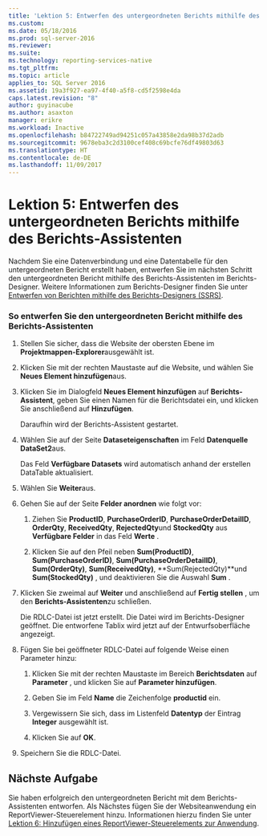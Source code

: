 ```yaml
---
title: 'Lektion 5: Entwerfen des untergeordneten Berichts mithilfe des Berichts-Assistenten | Microsoft-Dokumentation'
ms.custom: 
ms.date: 05/18/2016
ms.prod: sql-server-2016
ms.reviewer: 
ms.suite: 
ms.technology: reporting-services-native
ms.tgt_pltfrm: 
ms.topic: article
applies_to: SQL Server 2016
ms.assetid: 19a3f927-ea97-4f40-a5f8-cd5f2598e4da
caps.latest.revision: "8"
author: guyinacube
ms.author: asaxton
manager: erikre
ms.workload: Inactive
ms.openlocfilehash: b84722749ad94251c057a43858e2da98b37d2adb
ms.sourcegitcommit: 9678eba3c2d3100cef408c69bcfe76df49803d63
ms.translationtype: HT
ms.contentlocale: de-DE
ms.lasthandoff: 11/09/2017
---
```

# <a name="lesson-5-design-the-child-report-using-the-report-wizard"></a>Lektion 5: Entwerfen des untergeordneten Berichts mithilfe des Berichts-Assistenten
Nachdem Sie eine Datenverbindung und eine Datentabelle für den untergeordneten Bericht erstellt haben, entwerfen Sie im nächsten Schritt den untergeordneten Bericht mithilfe des Berichts-Assistenten im Berichts-Designer. Weitere Informationen zum Berichts-Designer finden Sie unter [Entwerfen von Berichten mithilfe des Berichts-Designers (SSRS)](../reporting-services/tools/design-reporting-services-paginated-reports-with-report-designer-ssrs.md).  
  
### <a name="to-design-the-child-report-using-the-report-wizard"></a>So entwerfen Sie den untergeordneten Bericht mithilfe des Berichts-Assistenten  
  
1.  Stellen Sie sicher, dass die Website der obersten Ebene im **Projektmappen-Explorer**ausgewählt ist.  
  
2.  Klicken Sie mit der rechten Maustaste auf die Website, und wählen Sie **Neues Element hinzufügen**aus.  
  
3.  Klicken Sie im Dialogfeld **Neues Element hinzufügen** auf **Berichts-Assistent**, geben Sie einen Namen für die Berichtsdatei ein, und klicken Sie anschließend auf **Hinzufügen**.  
  
    Daraufhin wird der Berichts-Assistent gestartet.  
  
4.  Wählen Sie auf der Seite **Dataseteigenschaften** im Feld **Datenquelle** **DataSet2**aus.  
  
    Das Feld **Verfügbare Datasets** wird automatisch anhand der erstellen DataTable aktualisiert.  
  
5.  Wählen Sie **Weiter**aus.  
  
6.  Gehen Sie auf der Seite **Felder anordnen** wie folgt vor:  
  
    1.  Ziehen Sie **ProductID**, **PurchaseOrderID**, **PurchaseOrderDetailID**, **OrderQty**, **ReceivedQty**, **RejectedQty**und **StockedQty** aus **Verfügbare Felder** in das Feld **Werte** .  
  
    2.  Klicken Sie auf den Pfeil neben **Sum(ProductID)**, **Sum(PurchaseOrderID)**, **Sum(PurchaseOrderDetailID)**, **Sum(OrderQty)**, **Sum(ReceivedQty)**, **Sum(RejectedQty)**und **Sum(StockedQty)** , und deaktivieren Sie die Auswahl **Sum** .  
  
7.  Klicken Sie zweimal auf **Weiter** und anschließend auf **Fertig stellen** , um den **Berichts-Assistenten**zu schließen.  
  
    Die RDLC-Datei ist jetzt erstellt. Die Datei wird im Berichts-Designer geöffnet. Die entworfene Tablix wird jetzt auf der Entwurfsoberfläche angezeigt.  
  
8.  Fügen Sie bei geöffneter RDLC-Datei auf folgende Weise einen Parameter hinzu:  
  
    1.  Klicken Sie mit der rechten Maustaste im Bereich **Berichtsdaten** auf **Parameter** , und klicken Sie auf **Parameter hinzufügen**.  
  
    2.  Geben Sie im Feld **Name** die Zeichenfolge **productid** ein.  
  
    3.  Vergewissern Sie sich, dass im Listenfeld **Datentyp** der Eintrag **Integer** ausgewählt ist.  
  
    4.  Klicken Sie auf **OK**.  
  
9. Speichern Sie die RDLC-Datei.  
  
## <a name="next-task"></a>Nächste Aufgabe  
Sie haben erfolgreich den untergeordneten Bericht mit dem Berichts-Assistenten entworfen. Als Nächstes fügen Sie der Websiteanwendung ein ReportViewer-Steuerelement hinzu. Informationen hierzu finden Sie unter [Lektion 6: Hinzufügen eines ReportViewer-Steuerelements zur Anwendung](../reporting-services/lesson-6-add-a-reportviewer-control-to-the-application.md).  
  
  
  

